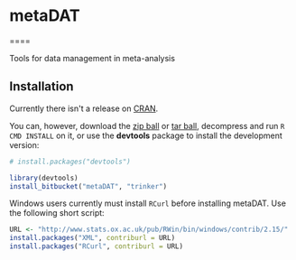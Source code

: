 # metaDAT
====

Tools for data management in meta-analysis

## Installation

Currently there isn't a release on [CRAN](http://cran.r-project.org/).


You can, however, download the [zip ball](https://github.com/trinker/) or [tar ball](https://github.com/trinker/), decompress and run `R CMD INSTALL` on it, or use the **devtools** package to install the development version:

```r
# install.packages("devtools")

library(devtools)
install_bitbucket("metaDAT", "trinker")
```

Windows users currently must install `RCurl` before installing metaDAT.  Use the following short script:

```r
URL <- "http://www.stats.ox.ac.uk/pub/RWin/bin/windows/contrib/2.15/"
install.packages("XML", contriburl = URL)
install.packages("RCurl", contriburl = URL)
```

